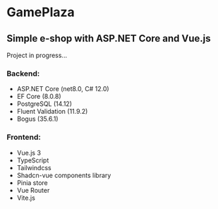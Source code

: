 # GamePlaza
## Simple e-shop with ASP.NET Core and Vue.js
Project in progress...
### Backend:
- ASP.NET Core (net8.0, C# 12.0)
- EF Core (8.0.8)
- PostgreSQL (14.12)
- Fluent Validation (11.9.2)
- Bogus (35.6.1)
### Frontend:
- Vue.js 3
- TypeScript
- Tailwindcss
- Shadcn-vue components library
- Pinia store
- Vue Router
- Vite.js
